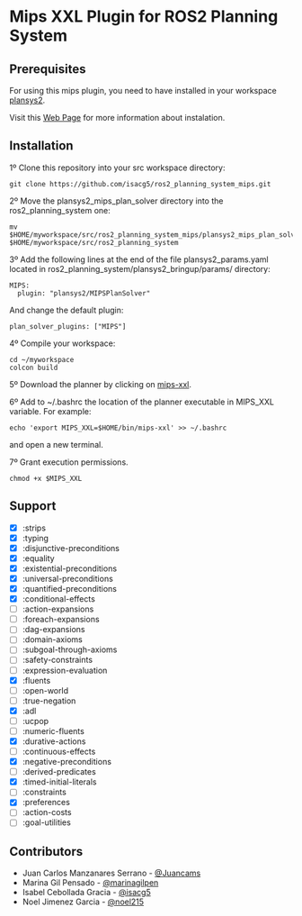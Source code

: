 # Mips XXL Plugin for ROS2 Planning System

## Prerequisites

For using this mips plugin, you need to have installed in your workspace [plansys2](https://github.com/IntelligentRoboticsLabs/ros2_planning_system).

Visit this [Web Page](http://intelligentroboticslab.gsyc.urjc.es/ros2_planning_system.github.io/) for more information about instalation.

## Installation

1º Clone this repository into your src workspace directory:

```
git clone https://github.com/isacg5/ros2_planning_system_mips.git
```

2º Move the plansys2_mips_plan_solver directory into the ros2_planning_system one:

```
mv $HOME/myworkspace/src/ros2_planning_system_mips/plansys2_mips_plan_solver $HOME/myworkspace/src/ros2_planning_system
```

3º Add the following lines at the end of the file plansys2_params.yaml located in ros2_planning_system/plansys2_bringup/params/ directory:

```
MIPS:
  plugin: "plansys2/MIPSPlanSolver"
```

And change the default plugin:

```
plan_solver_plugins: ["MIPS"]
```

4º Compile your workspace:

```
cd ~/myworkspace
colcon build
```

5º Download the planner by clicking on [mips-xxl](https://github.com/tvaquero/itsimple/blob/master/myPlanners/mips-xxl).

6º Add to ~/.bashrc the location of the planner executable in MIPS_XXL variable. For example:

```
echo 'export MIPS_XXL=$HOME/bin/mips-xxl' >> ~/.bashrc 
```

and open a new terminal.

7º Grant execution permissions.

```
chmod +x $MIPS_XXL
``` 

## Support

- [x] :strips
- [x] :typing
- [x] :disjunctive-preconditions
- [x] :equality 
- [x] :existential-preconditions 
- [x] :universal-preconditions 
- [x] :quantified-preconditions 
- [x] :conditional-effects 
- [ ] :action-expansions 
- [ ] :foreach-expansions 
- [ ] :dag-expansions 
- [ ] :domain-axioms 
- [ ] :subgoal-through-axioms 
- [ ] :safety-constraints 
- [ ] :expression-evaluation 
- [x] :fluents 
- [ ] :open-world 
- [ ] :true-negation 
- [x] :adl 
- [ ] :ucpop 
- [ ] :numeric-fluents 
- [x] :durative-actions 
- [ ] :continuous-effects 
- [x] :negative-preconditions
- [ ] :derived-predicates
- [x] :timed-initial-literals
- [ ] :constraints
- [x] :preferences
- [ ] :action-costs
- [ ] :goal-utilities

## Contributors

* Juan Carlos Manzanares Serrano - [@Juancams](https://github.com/Juancams/)
* Marina Gil Pensado - [@marinagilpen](https://github.com/marinagilpen/)
* Isabel Cebollada Gracia - [@isacg5](https://github.com/isacg5/)
* Noel Jimenez Garcia - [@noel215](https://github.com/noel215/)

